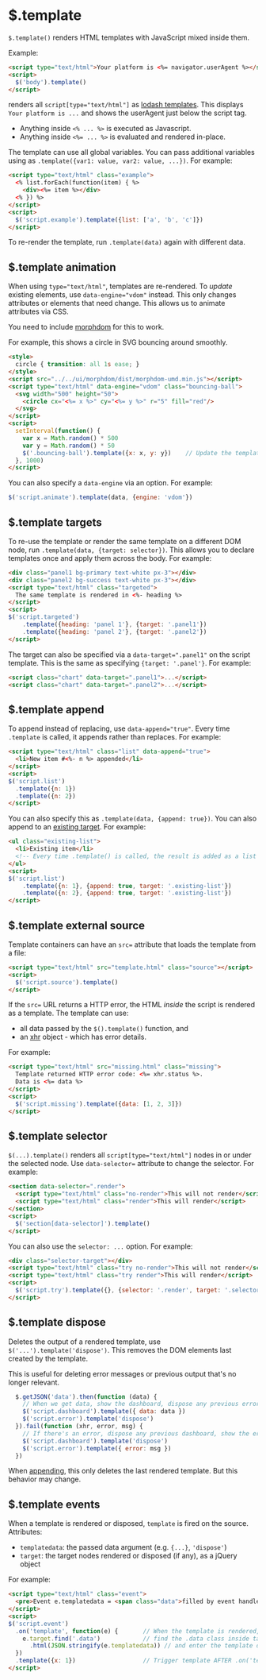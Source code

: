 # $.template

`$.template()` renders HTML templates with JavaScript mixed inside them.

Example:

```html
<script type="text/html">Your platform is <%= navigator.userAgent %></script>
<script>
  $('body').template()
</script>
```

renders all `script[type="text/html"]` as [lodash templates](https://lodash.com/docs/#template).
This displays `Your platform is ...` and shows the userAgent just below the script tag.

- Anything inside `<% ... %>` is executed as Javascript.
- Anything inside `<%= ... %>` is evaluated and rendered in-place.

The template can use all global variables. You can pass additional variables
using as `.template({var1: value, var2: value, ...})`. For example:

<!-- render:html -->
```html
<script type="text/html" class="example">
  <% list.forEach(function(item) { %>
    <div><%= item %></div>
  <% }) %>
</script>
<script>
  $('script.example').template({list: ['a', 'b', 'c']})
</script>
```

To re-render the template, run `.template(data)` again with different data.


## $.template animation

When using `type="text/html"`, templates are re-rendered. To *update* existing
elements, use `data-engine="vdom"` instead. This only changes attributes or
elements that need change. This allows us to animate attributes via CSS.

You need to include [morphdom](https://github.com/patrick-steele-idem/morphdom)
for this to work.

For example, this shows a circle in SVG bouncing around smoothly.

<!-- render:html -->
```html
<style>
  circle { transition: all 1s ease; }
</style>
<script src="../../ui/morphdom/dist/morphdom-umd.min.js"></script>
<script type="text/html" data-engine="vdom" class="bouncing-ball">
  <svg width="500" height="50">
    <circle cx="<%= x %>" cy="<%= y %>" r="5" fill="red"/>
  </svg>
</script>
<script>
  setInterval(function() {
    var x = Math.random() * 500
    var y = Math.random() * 50
    $('.bouncing-ball').template({x: x, y: y})    // Update the template to animate
  }, 1000)
</script>
```

You can also specify a `data-engine` via an option. For example:

```js
$('script.animate').template(data, {engine: 'vdom'})
```


## $.template targets

To re-use the template or render the same template on a different DOM node,
run `.template(data, {target: selector})`. This allows you to declare templates
once and apply them across the body. For example:

<!-- render:html -->
```html
<div class="panel1 bg-primary text-white px-3"></div>
<div class="panel2 bg-success text-white px-3"></div>
<script type="text/html" class="targeted">
  The same template is rendered in <%- heading %>
</script>
<script>
$('script.targeted')
    .template({heading: 'panel 1'}, {target: '.panel1'})
    .template({heading: 'panel 2'}, {target: '.panel2'})
</script>
```

The target can also be specified via a `data-target=".panel1"` on the script
template. This is the same as specifying `{target: '.panel'}`. For example:

```html
<script class="chart" data-target=".panel1">...</script>
<script class="chart" data-target=".panel2">...</script>
```


## $.template append

To append instead of replacing, use `data-append="true"`. Every time `.template`
is called, it appends rather than replaces. For example:

<!-- render:html -->
```html
<script type="text/html" class="list" data-append="true">
  <li>New item #<%- n %> appended</li>
</script>
<script>
$('script.list')
  .template({n: 1})
  .template({n: 2})
</script>
```

You can also specify this as `.template(data, {append: true})`. You can also
append to an [existing target](#template-targets). For example:

<!-- render:html -->
```html
<ul class="existing-list">
  <li>Existing item</li>
  <!-- Every time .template() is called, the result is added as a list item here -->
</ul>
<script>
$('script.list')
    .template({n: 1}, {append: true, target: '.existing-list'})
    .template({n: 2}, {append: true, target: '.existing-list'})
</script>
```

## $.template external source

Template containers can have an `src=` attribute that loads the template from a file:

<!-- render:html -->
```html
<script type="text/html" src="template.html" class="source"></script>
<script>
  $('script.source').template()
</script>
```

If the `src=` URL returns a HTTP error, the HTML *inside* the script is rendered
as a template. The template can use:

- all data passed by the `$().template()` function, and
- an [xhr](http://api.jquery.com/Types/#jqXHR) object - which has error details.

For example:

<!-- render:html -->
```html
<script type="text/html" src="missing.html" class="missing">
  Template returned HTTP error code: <%= xhr.status %>.
  Data is <%= data %>
</script>
<script>
  $('script.missing').template({data: [1, 2, 3]})
</script>
```

## $.template selector

`$(...).template()` renders all `script[type="text/html"]` nodes in or under the
selected node. Use `data-selector=` attribute to change the selector. For
example:

<!-- render:html -->
```html
<section data-selector=".render">
  <script type="text/html" class="no-render">This will not render</script>
  <script type="text/html" class="render">This will render</script>
</section>
<script>
  $('section[data-selector]').template()
</script>
```

You can also use the `selector: ...` option. For example:

<!-- render:html -->
```html
<div class="selector-target"></div>
<script type="text/html" class="try no-render">This will not render</script>
<script type="text/html" class="try render">This will render</script>
<script>
  $('script.try').template({}, {selector: '.render', target: '.selector-target'})
</script>
```


## $.template dispose

Deletes the output of a rendered template, use `$('...').template('dispose')`.
This removes the DOM elements last created by the template.

This is useful for deleting error messages or previous output that's no longer
relevant.

```js
  $.getJSON('data').then(function (data) {
    // When we get data, show the dashboard, dispose any previous error
    $('script.dashboard').template({ data: data })
    $('script.error').template('dispose')
  }).fail(function (xhr, error, msg) {
    // If there's an error, dispose any previous dashboard, show the error
    $('script.dashboard').template('dispose')
    $('script.error').template({ error: msg })
  })
```

When [appending](#template-append), this only deletes the last rendered
template. But this behavior may change.


## $.template events

When a template is rendered or disposed, `template` is fired on the source. Attributes:

- `templatedata`: the passed data argument (e.g. `{...}`, `'dispose'`)
- `target`: the target nodes rendered or disposed (if any), as a jQuery object

For example:

<!-- render:html -->
```html
<script type="text/html" class="event">
  <pre>Event e.templatedata = <span class="data">filled by event handler</span></pre>
</script>
<script>
$('script.event')
  .on('template', function(e) {       // When the template is rendered,
    e.target.find('.data')            // find the .data class inside target nodes
      .html(JSON.stringify(e.templatedata)) // and enter the template data
  })
  .template({x: 1})                   // Trigger template AFTER .on('template')
</script>
```
